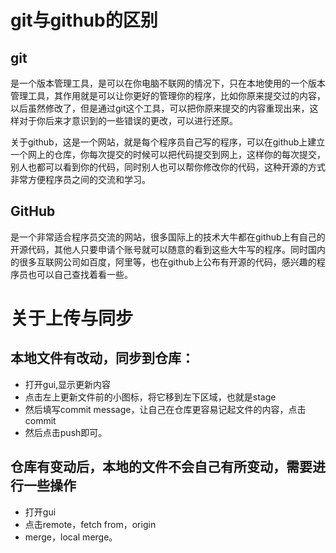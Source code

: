 ﻿# git与github的区别
## git
  是一个版本管理工具，是可以在你电脑不联网的情况下，只在本地使用的一个版本管理工具，其作用就是可以让你更好的管理你的程序，比如你原来提交过的内容，以后虽然修改了，但是通过git这个工具，可以把你原来提交的内容重现出来，这样对于你后来才意识到的一些错误的更改，可以进行还原。

关于github，这是一个网站，就是每个程序员自己写的程序，可以在github上建立一个网上的仓库，你每次提交的时候可以把代码提交到网上，这样你的每次提交，别人也都可以看到你的代码，同时别人也可以帮你修改你的代码，这种开源的方式非常方便程序员之间的交流和学习。 
## GitHub
  是一个非常适合程序员交流的网站，很多国际上的技术大牛都在github上有自己的开源代码，其他人只要申请个账号就可以随意的看到这些大牛写的程序。同时国内的很多互联网公司如百度，阿里等，也在github上公布有开源的代码，感兴趣的程序员也可以自己查找着看一些。
# 关于上传与同步
## 本地文件有改动，同步到仓库：
* 打开gui,显示更新内容
* 点击左上更新文件前的小图标，将它移到左下区域，也就是stage
* 然后填写commit message，让自己在仓库更容易记起文件的内容，点击commit
* 然后点击push即可。
## 仓库有变动后，本地的文件不会自己有所变动，需要进行一些操作
* 打开gui
* 点击remote，fetch from，origin
* merge，local merge。





